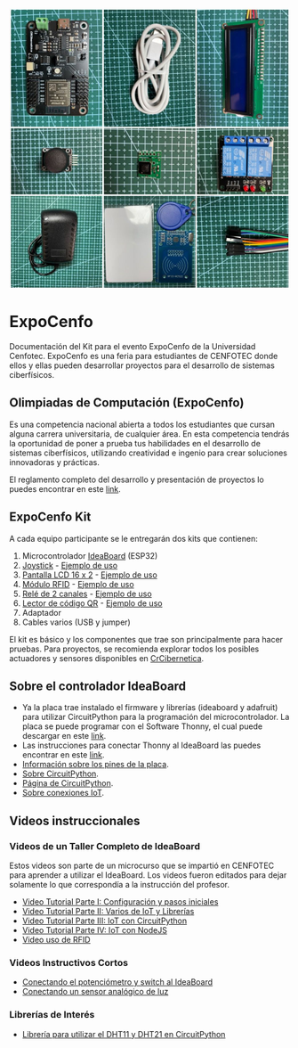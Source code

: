 ![Kit](https://github.com/Universidad-Cenfotec/ExpoCenfo/blob/main/kitExpoCenfo.jpg)

# ExpoCenfo

Documentación del Kit para el evento ExpoCenfo de la Universidad Cenfotec. ExpoCenfo es una feria para estudiantes de CENFOTEC donde ellos y ellas pueden desarrollar proyectos para el desarrollo de sistemas ciberfísicos.

## Olimpiadas de Computación (ExpoCenfo)

Es una competencia nacional abierta a todos los estudiantes que cursan alguna carrera universitaria, de cualquier área. En esta competencia tendrás la oportunidad de poner a prueba tus habilidades en el desarrollo de sistemas ciberfísicos, utilizando creatividad e ingenio para crear soluciones innovadoras y prácticas.

El reglamento completo del desarrollo y presentación de proyectos lo puedes encontrar en este [link](https://ucenfotec.ac.cr/expocenfo/).

## ExpoCenfo Kit

A cada equipo participante se le entregarán dos kits que contienen:

1. Microcontrolador [IdeaBoard](https://www.crcibernetica.com/crcibernetica-ideaboard/) (ESP32)
2. [Joystick](https://www.crcibernetica.com/dual-axis-xy-joystick-module/) - [Ejemplo de uso](https://github.com/Universidad-Cenfotec/ExpoCenfo/tree/main/C%C3%B3digos%20por%20sensor/dual_axis_joystick)
3. [Pantalla LCD 16 x 2](https://www.crcibernetica.com/16x2-lcd-with-i2c-blue/) - [Ejemplo de uso](https://github.com/Universidad-Cenfotec/ExpoCenfo/tree/main/C%C3%B3digos%20por%20sensor/lcd1602)
4. [Módulo RFID](https://www.crcibernetica.com/rc522-rfid-module/) - [Ejemplo de uso](https://github.com/Universidad-Cenfotec/ExpoCenfo/tree/main/C%C3%B3digos%20por%20sensor/rfid_rc522)
5. [Relé de 2 canales](https://www.crcibernetica.com/2-channel-5v-relay-module/) - [Ejemplo de uso](https://github.com/Universidad-Cenfotec/ExpoCenfo/tree/main/C%C3%B3digos%20por%20sensor/2_relay_module)
6. [Lector de código QR](https://www.crcibernetica.com/tiny-code-reader-from-useful-sensors/) - [Ejemplo de uso](https://github.com/Universidad-Cenfotec/ExpoCenfo/tree/main/C%C3%B3digos%20por%20sensor/tiny_code_reader)
7. Adaptador
8. Cables varios (USB y jumper)

El kit es básico y los componentes que trae son principalmente para hacer pruebas. Para proyectos, se recomienda explorar todos los posibles actuadores y sensores disponibles en [CrCibernetica](https://www.crcibernetica.com/).

## Sobre el controlador IdeaBoard

- Ya la placa trae instalado el firmware y librerías (ideaboard y adafruit) para utilizar CircuitPython para la programación del microcontrolador. La placa se puede programar con el Software Thonny, el cual puede descargar en este [link](https://thonny.org/).
- Las instrucciones para conectar Thonny al IdeaBoard las puedes encontrar en este [link](https://github.com/CRCibernetica/circuitpython-ideaboard/wiki/3.-Installation).
- [Información sobre los pines de la placa](https://github.com/CRCibernetica/circuitpython-ideaboard/wiki/2.-Pinouts-and-Jumper-Settings).
- [Sobre CircuitPython](https://github.com/CRCibernetica/circuitpython-ideaboard/wiki/5.-CircuitPython-Getting-Started).
- [Página de CircuitPython](https://circuitpython.org/).
- [Sobre conexiones IoT](https://github.com/CRCibernetica/circuitpython-ideaboard/wiki/6.-Adafruit-IO).

## Videos instruccionales

### Videos de un Taller Completo de IdeaBoard

Estos videos son parte de un microcurso que se impartió en CENFOTEC para aprender a utilizar el IdeaBoard. Los videos fueron editados para dejar solamente lo que correspondía a la instrucción del profesor.

- [Video Tutorial Parte I: Configuración y pasos iniciales](https://youtu.be/GzA7peI1woc?si=OdO6YoWW8xw9HHhe)
- [Video Tutorial Parte II: Varios de IoT y Librerías](https://youtu.be/Ed3BFiMo_tY?si=5UAHB34kgD7ZT3RM)
- [Video Tutorial Parte III: IoT con CircuitPython](https://youtu.be/1aXwTrAR5QA?si=KLa7RlJ8SpvxPVul)
- [Video Tutorial Parte IV: IoT con NodeJS](https://youtu.be/4VtHSmRi3bw?si=9nALwzm9K9zSWp4J)
- [Video uso de RFID](https://drive.google.com/file/d/1kd8bt60hpLAdlT1D70QFL1xkntsTEQJz/view?usp=sharing)

### Videos Instructivos Cortos

- [Conectando el potenciómetro y switch al IdeaBoard](https://youtu.be/JRFskjrEbQQ?si=1PL93Laggj9rKFyo)
- [Conectando un sensor analógico de luz](https://youtu.be/01KUMd6t4qI?si=eI0LzwM_C0WRAzuN)

### Librerías de Interés

- [Librería para utilizar el DHT11 y DHT21 en CircuitPython](https://github.com/adafruit/Adafruit_CircuitPython_DHT)


